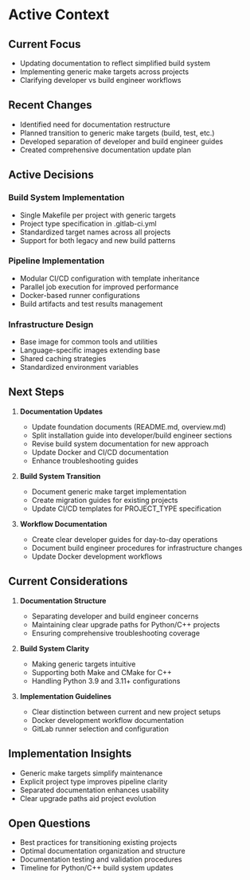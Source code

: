 # Active Context

## Current Focus
- Updating documentation to reflect simplified build system
- Implementing generic make targets across projects
- Clarifying developer vs build engineer workflows

## Recent Changes
- Identified need for documentation restructure
- Planned transition to generic make targets (build, test, etc.)
- Developed separation of developer and build engineer guides
- Created comprehensive documentation update plan

## Active Decisions

### Build System Implementation
- Single Makefile per project with generic targets
- Project type specification in .gitlab-ci.yml
- Standardized target names across all projects
- Support for both legacy and new build patterns

### Pipeline Implementation
- Modular CI/CD configuration with template inheritance
- Parallel job execution for improved performance
- Docker-based runner configurations
- Build artifacts and test results management

### Infrastructure Design
- Base image for common tools and utilities
- Language-specific images extending base
- Shared caching strategies
- Standardized environment variables

## Next Steps
1. **Documentation Updates**
   - Update foundation documents (README.md, overview.md)
   - Split installation guide into developer/build engineer sections
   - Revise build system documentation for new approach
   - Update Docker and CI/CD documentation
   - Enhance troubleshooting guides

2. **Build System Transition**
   - Document generic make target implementation
   - Create migration guides for existing projects
   - Update CI/CD templates for PROJECT_TYPE specification

3. **Workflow Documentation**
   - Create clear developer guides for day-to-day operations
   - Document build engineer procedures for infrastructure changes
   - Update Docker development workflows

## Current Considerations
1. **Documentation Structure**
   - Separating developer and build engineer concerns
   - Maintaining clear upgrade paths for Python/C++ projects
   - Ensuring comprehensive troubleshooting coverage

2. **Build System Clarity**
   - Making generic targets intuitive
   - Supporting both Make and CMake for C++
   - Handling Python 3.9 and 3.11+ configurations

3. **Implementation Guidelines**
   - Clear distinction between current and new project setups
   - Docker development workflow documentation
   - GitLab runner selection and configuration

## Implementation Insights
- Generic make targets simplify maintenance
- Explicit project type improves pipeline clarity
- Separated documentation enhances usability
- Clear upgrade paths aid project evolution

## Open Questions
- Best practices for transitioning existing projects
- Optimal documentation organization and structure
- Documentation testing and validation procedures
- Timeline for Python/C++ build system updates

